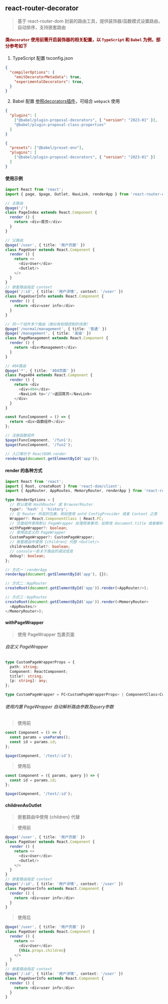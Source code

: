 ## react-router-decorator

> 基于 react-router-dom 封装的路由工具，提供装饰器/函数模式设置路由，自动排序，支持嵌套路由

<div style='color: darkred'>

#### 类`decorator` 使用前需开启装饰器的相关配置，以 `TypeScript` 和 `Babel` 为例，部分参考如下

</div>

1. TypeScript 配置 tsconfig.json

```json
{
  "compilerOptions": {
    "emitDecoratorMetadata": true,
    "experimentalDecorators": true,
  }
}
```

2. Babel 配置 [参照decorators插件](https://babeljs.io/docs/babel-plugin-proposal-decorators)，可结合 `webpack` 使用

```json
{
  "plugins": [
    ["@babel/plugin-proposal-decorators", { "version": "2023-01" }],
    "@babel/plugin-proposal-class-properties"
  ]
}
```

```json
{
  "presets": ["@babel/preset-env"],
  "plugins": [
    ["@babel/plugin-proposal-decorators", { "version": "2023-01" }]
  ]
}
```

#### 使用示例

```typescript jsx
import React from 'react';
import { page, $page, Outlet, NavLink, renderApp } from 'react-router-decorator';

// 主路由
@page('/')
class PageIndex extends React.Component {
  render () {
    return <div>首页</div>
  }
}

// 父路由
@page('/user', { title: '用户页面' })
class PageUser extends React.Component {
  render () {
    return <>
      <div>User</div>
      <Outlet/>
    </>
  }
}
// 嵌套路由指定 context 
@page('/:id', { title: '用户详情', context: '/user' })
class PageUserInfo extends React.Component {
  render () {
    return <div>user info</div>
  }
}

// 同一个组件多个路由（类似有权限控制的场景）
@page('/normal/management', { title: '普通' })
@page('/management', { title: '高级' })
class PageManagement extends React.Component {
  render () {
    return <div>Management</div>
  }
}

// 404路由
@page('*', { title: '404页面' })
class Page404 extends React.Component {
  render () {
    return <div
      <div>404</div>
      <NavLink to='/'>返回首页</NavLink>
    </div>
  }
}

const FuncComponent = () => {
  return <div>函数组件</div>
};

// 注册函数组件
$page(FuncComponent, '/fun1');
$page(FuncComponent, '/fun2');

// 入口等价于 ReactDOM.render
renderApp(document.getElementById('app'));
```

#### render 的各种方式

```typescript jsx
import React from 'react';
import { Root, createRoot } from 'react-dom/client';
import { AppRouter, AppRoutes, MemoryRouter, renderApp } from 'react-router-decorator';

type RenderOptions = {
  // 默认使用 HashRouter 或 BrowserRouter
  type?: 'hash' | 'history';
  // 在 Router 外层的包裹，例如使用 antd ConfigProvider 或者 Context 之类
  Wrapper?: React.ComponentClass | React.FC;
  // 页面组件使用默认 PageWrapper 处理简单事项，如修改 document.title 或者解析 params/query 等
  withPageWrapper?: boolean;
  // 使用自定义的 PageWrapper
  CustomPageWrapper?: CustomPageWrapper;
  // 嵌套路由中使用 {children} 代替 <Outlet/>
  childrenAsOutlet?: boolean;
  // console一些关于路由的调试信息
  debug?: boolean;
};

// 方式一：renderApp
renderApp(document.getElementById('app'), {});

// 方式二：AppRouter
createRoot(document.getElementById('app')).render(<AppRouter/>);

// 方式三：AppRoutes
createRoot(document.getElementById('app')).render(<MemoryRouter>
  <AppRoutes/>
</MemoryRouter>);
```

#### withPageWrapper
> 使用 PageWrapper 包裹页面

###### 自定义 PageWrapper
```typescript jsx
type CustomPageWrapperProps = {
  path: string;
  Component: ReactComponent;
  title?: string;
  [p: string]: any;
};

type CustomPageWrapper = FC<CustomPageWrapperProps> | ComponentClass<CustomPageWrapperProps, any>;
```

###### 使用内置 PageWrapper 自动解析路由参数及query参数
> 使用前

```typescript jsx
const Component = () => {
  const params = useParams();
  const id = params.id;
};

$page(Component, '/test/:id');
```

> 使用后

```typescript jsx
const Component = ({ params, query }) => {
  const id = params.id;
};

$page(Component, '/test/:id');
```

#### childrenAsOutlet

> 嵌套路由中使用 {children} 代替 <Outlet/>

> 使用前
```typescript jsx
@page('/user', { title: '用户页面' })
class PageUser extends React.Component {
  render () {
    return <>
      <div>User</div>
      <Outlet/>
    </>
  }
}
// 嵌套路由指定 context 
@page('/:id', { title: '用户详情', context: '/user' })
class PageUserInfo extends React.Component {
  render () {
    return <div>user info</div>
  }
}
```

> 使用后
```typescript jsx
@page('/user', { title: '用户页面' })
class PageUser extends React.Component {
  render () {
    return <>
      <div>User</div>
      {this.props.children}
    </>
  }
}
// 嵌套路由指定 context 
@page('/:id', { title: '用户详情', context: '/user' })
class PageUserInfo extends React.Component {
  render () {
    return <div>user info</div>
  }
}
```

